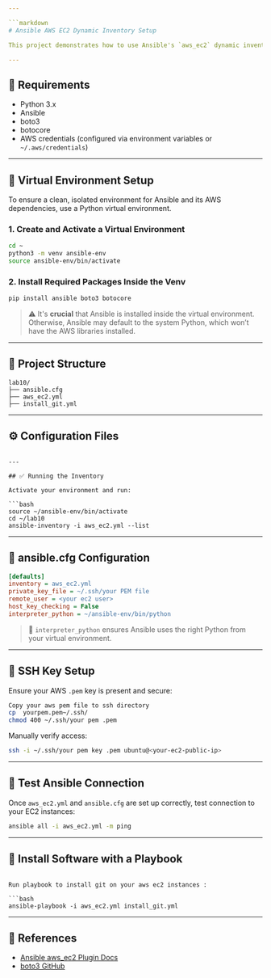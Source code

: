 ```yaml
---

```markdown
# Ansible AWS EC2 Dynamic Inventory Setup

This project demonstrates how to use Ansible's `aws_ec2` dynamic inventory plugin to manage EC2 instances in AWS.

---
```


## 🔧 Requirements

- Python 3.x
- Ansible
- boto3
- botocore
- AWS credentials (configured via environment variables or `~/.aws/credentials`)

---

## 🧪 Virtual Environment Setup

To ensure a clean, isolated environment for Ansible and its AWS dependencies, use a Python virtual environment.

### 1. Create and Activate a Virtual Environment

```bash
cd ~
python3 -m venv ansible-env
source ansible-env/bin/activate
```

### 2. Install Required Packages Inside the Venv

```bash
pip install ansible boto3 botocore
```

> ⚠️ It's **crucial** that Ansible is installed inside the virtual environment. Otherwise, Ansible may default to the system Python, which won’t have the AWS libraries installed.

---

## 📁 Project Structure

```text
lab10/
├── ansible.cfg
├── aws_ec2.yml
├── install_git.yml
```

---

## ⚙️ Configuration Files

```

---

## ✅ Running the Inventory

Activate your environment and run:

```bash
source ~/ansible-env/bin/activate
cd ~/lab10
ansible-inventory -i aws_ec2.yml --list
```

---

## 📁 ansible.cfg Configuration

```ini
[defaults]
inventory = aws_ec2.yml
private_key_file = ~/.ssh/your PEM file
remote_user = <your ec2 user>
host_key_checking = False
interpreter_python = ~/ansible-env/bin/python
```

> 🔁 `interpreter_python` ensures Ansible uses the right Python from your virtual environment.

---


## 🔐  SSH Key Setup

Ensure your AWS `.pem` key is present and secure:

```bash
Copy your aws pem file to ssh directory
cp  yourpem.pem~/.ssh/
chmod 400 ~/.ssh/your pem .pem
```

Manually verify access:

```bash
ssh -i ~/.ssh/your pem key .pem ubuntu@<your-ec2-public-ip>
```

---

## 🧪  Test Ansible Connection

Once `aws_ec2.yml` and `ansible.cfg` are set up correctly, test connection to your EC2 instances:

```bash
ansible all -i aws_ec2.yml -m ping
```


---

## 💾 Install Software with a Playbook


```

Run playbook to install git on your aws ec2 instances :

```bash
ansible-playbook -i aws_ec2.yml install_git.yml
```

---



## 📎 References

- [Ansible aws_ec2 Plugin Docs](https://docs.ansible.com/ansible/latest/collections/amazon/aws/aws_ec2_inventory.html)
- [boto3 GitHub](https://github.com/boto/boto3)

